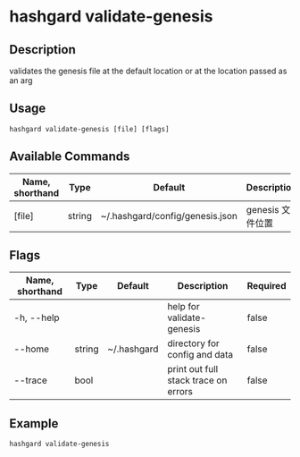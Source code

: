 # hashgard validate-genesis

## Description

validates the genesis file at the default location or at the location passed as an arg

## Usage

```
hashgard validate-genesis [file] [flags]
```

## Available Commands

| Name, shorthand|Type  | Default                         | Description        | Required  |
| ---------- | ------ | ------------------------------- | ---------------- | -------- |
| [file]     | string | ~/.hashgard/config/genesis.json | genesis 文件位置 | false  |

## Flags

| Name, shorthand|Type  | Default     | Description                        | Required  |
| ---------- | ------ | ----------- | -------------------------------- | -------- |
| -h, --help |        |             | help for validate-genesis | false  |
| --home     | string | ~/.hashgard | directory for config and data                | false  |
| --trace    | bool   |             | print out full stack trace on errors         | false  |

## Example

```bash
hashgard validate-genesis
```
